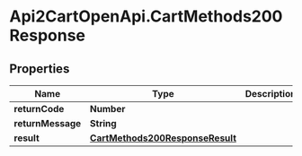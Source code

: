 # Api2CartOpenApi.CartMethods200Response

## Properties

Name | Type | Description | Notes
------------ | ------------- | ------------- | -------------
**returnCode** | **Number** |  | [optional] 
**returnMessage** | **String** |  | [optional] 
**result** | [**CartMethods200ResponseResult**](CartMethods200ResponseResult.md) |  | [optional] 


